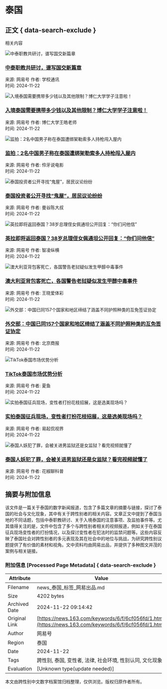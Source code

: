 # 泰国

## 正文 { data-search-exclude }


相关内容

![中泰职教共研讨，谱写国交新篇章](https://nimg.ws.126.net/?url=https%3A%2F%2Fdingyue.ws.126.net%2F2024%2F1122%2Fc387cb49j00sncgyz001cd000hs00cxm.jpg&thumbnail=140x88&quality=95&type=jpg)
### [中泰职教共研讨，谱写国交新篇章](https://www.163.com/dy/article/JHK5UTEQ0536BADQ.html)
来源: 网易号
作者: 学校通讯  
时间: 2024-11-22

![入境泰国需要携带多少钱以及其他限制？博仁大学学子注意啦！](https://nimg.ws.126.net/?url=https%3A%2F%2Fvideoimg.ws.126.net%2Fcover%2F20241122%2FZcJuaHgOR_cover.jpg&thumbnail=140x88&quality=95&type=jpg)
### [入境泰国需要携带多少钱以及其他限制？博仁大学学子注意啦！](https://www.163.com/v/video/VNGMBKE83.html)
来源: 网易号
作者: 博仁大学王皓老师  
时间: 2024-11-22

![监拍：2名中国男子称在泰国遭绑架勒索多人持枪闯入屋内](https://nimg.ws.126.net/?url=https%3A%2F%2Fvideoimg.ws.126.net%2Fcover%2F20241122%2FzPbGZCsfI_cover.jpg&thumbnail=140x88&quality=95&type=jpg)
### [监拍：2名中国男子称在泰国遭绑架勒索多人持枪闯入屋内](https://www.163.com/v/video/VHGMANCUF.html)
来源: 网易号
作者: 伶牙说电影  
时间: 2024-11-22

![泰国投资者公开寻找“鬼屋”，居民议论纷纷](https://nimg.ws.126.net/?url=https%3A%2F%2Fdingyue.ws.126.net%2F2024%2F1122%2Fe09f6758j00sncde8001ad000hs00bvg.jpg&thumbnail=140x88&quality=95&type=jpg)
### [泰国投资者公开寻找“鬼屋”，居民议论纷纷](https://www.163.com/dy/article/JHK3SG7G0544JEUA.html)
来源: 网易号
作者: 曼谷陈大叔  
时间: 2024-11-22

![英拉即将返回泰国？38岁总理侄女佩通坦公开回复：“你们问他信”](https://nimg.ws.126.net/?url=https%3A%2F%2Fdingyue.ws.126.net%2F2024%2F1122%2Fa31b3d82j00sncf54004cd000z7016em.jpg&thumbnail=140x88&quality=95&type=jpg)
### [英拉即将返回泰国？38岁总理侄女佩通坦公开回复：“你们问他信”](https://www.163.com/dy/article/JHK3LV0V0537EN35.html)
来源: 网易号
作者: 智凌纵横  
时间: 2024-11-22

![澳大利亚背包客死亡，各国警告老挝疑似发生甲醇中毒事件](https://nimg.ws.126.net/?url=https%3A%2F%2Fdingyue.ws.126.net%2F2024%2F1122%2F0b703aebj00snceyl001ed000hs00a0g.jpg&thumbnail=140x88&quality=95&type=jpg)
### [澳大利亚背包客死亡，各国警告老挝疑似发生甲醇中毒事件](https://www.163.com/dy/article/JHK3ES2I0553TEY0.html)
来源: 网易号
作者: 王晓爱体彩  
时间: 2024-11-22

![外交部：中国已同157个国家和地区缔结了涵盖不同护照种类的互免签证协定](https://nimg.ws.126.net/?url=https%3A%2F%2Fdingyue.ws.126.net%2F2024%2F1122%2F8be1f3c8j00sncej90072d000fx00app.jpg&thumbnail=140x88&quality=95&type=jpg)
### [外交部：中国已同157个国家和地区缔结了涵盖不同护照种类的互免签证协定](https://www.163.com/dy/article/JHK3D8LA0519DFFO.html)
来源: 网易号
作者: 北京商报  
时间: 2024-11-22

![TikTok泰国市场优势分析](https://nimg.ws.126.net/?url=https%3A%2F%2Fdingyue.ws.126.net%2F2024%2F1122%2F62f39ffdj00snc9gp000ud000ic00bvm.jpg&thumbnail=190x120&quality=95&type=jpg)
### [TikTok泰国市场优势分析](https://www.163.com/dy/article/JHK21TNU0556AOG6.html)
来源: 网易号
作者: 夏鱼  
时间: 2024-11-22

![实拍泰国征兵现场，变性者打扮花枝招展，这是选美现场吗？](https://nimg.ws.126.net/?url=https%3A%2F%2Fvideoimg.ws.126.net%2Fcover%2F20241122%2FdTSglDRrp_cover.jpg&thumbnail=140x88&quality=95&type=jpg)
### [实拍泰国征兵现场，变性者打扮花枝招展，这是选美现场吗？](https://www.163.com/v/video/VSGM4533S.html)
来源: 网易号
作者: 易起侃视界  
时间: 2024-11-22

![泰国人妖犯了罪，会被关进男监狱还是女监狱？看完视频就懂了](https://nimg.ws.126.net/?url=https%3A%2F%2Fvideoimg.ws.126.net%2Fcover%2F20241122%2Fr5CpvP1Xi_cover.jpg&thumbnail=140x88&quality=95&type=jpg)
### [泰国人妖犯了罪，会被关进男监狱还是女监狱？看完视频就懂了](https://www.163.com/v/video/VVGM2GC0J.html)
来源: 网易号
作者: 花椒聊科普  
时间: 2024-11-22

## 摘要与附加信息

<!-- tcd_abstract -->
该文件是一篇关于泰国的数字新闻报道，包含了多篇文章的摘要与链接，探讨了泰国的社会与文化现象，其中有关于跨性别者的相关内容。文章正文中提到了泰国当地的不同话题，包括中泰职教研讨、关于入境泰国的注意事项、及监拍事件等。尤其值得关注的是，文件中包含了多个与跨性别者相关的视频报道，例如关于在泰国征兵现场变性者的打扮情况，以及探讨变性者在犯法时的监禁问题等。这些内容反映了泰国社会对跨性别者的多元表现及其在社会中的地位与挑战，为研究跨性别议题提供了有价值的素材和视角。文中资料均由网易出品，并提供了多种图文并茂的案例与相关链接。
<!-- tcd_abstract_end -->

### 附加信息 [Processed Page Metadata] { data-search-exclude }

| Attribute       | Value                                  |
|-----------------|----------------------------------------|
| Filename        | news_泰国_标签_网易出品.md                             |
| Size            | 4202 bytes                           |
| Archived Date   | 2024-11-22 09:14:42                             |
| Original Link   | [https://news.163.com/keywords/6/f/6cf056fd/1.html](https://news.163.com/keywords/6/f/6cf056fd/1.html)                       |
| Author          | 网易号                               |
| Region          | 泰国                               |
| Date            | 2024-11-22                                 |
| Tags            | 跨性别, 泰国, 变性者, 法律, 社会环境, 性别认同, 文化现象                                 |
| Evaluation            | [Unknown type(update needed)]                                 |
<!-- tcd_table_end -->

本文由跨性别中文数字档案馆归档整理，仅供浏览。版权归原作者所有。
